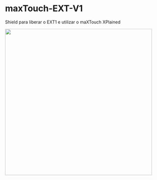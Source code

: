 # maxTouch-EXT-V1

Shield para liberar o EXT1 e utilizar o maXTouch XPlained

<img src="/Imagens/maxTouch-EXT-V1.png" width="480px" height="480px">
